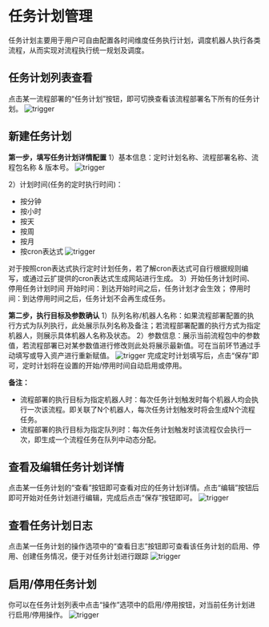 
# 任务计划管理
任务计划主要用于用户可自由配置各时间维度任务执行计划，调度机器人执行各类流程，从而实现对流程执行统一规划及调度。

## 任务计划列表查看
点击某一流程部署的“任务计划”按钮，即可切换查看该流程部署名下所有的任务计划。
![trigger](https://docimages.blob.core.chinacloudapi.cn/images/Console/process/V3workflow10.png)
## 新建任务计划
**第一步，填写任务计划详情配置**
1）基本信息：定时计划名称、流程部署名称、流程包名称 & 版本号。
![trigger](https://docimages.blob.core.chinacloudapi.cn/images/Console/process/V3workflow11.png)

2）计划时间(任务的定时执行时间)：
- 按分钟
- 按小时
- 按天
- 按周
- 按月
- 按cron表达式
![trigger](https://docimages.blob.core.chinacloudapi.cn/images/Console/process/V3workflow12.png)

对于按照cron表达式执行定时计划任务，若了解cron表达式可自行根据规则编写，或通过云扩提供的cron表达式生成网站进行生成。
3）开始任务计划时间、停用任务计划时间
开始时间：到达开始时间之后，任务计划才会生效；
停用时间：到达停用时间之后，任务计划不会再生成任务。

**第二步，执行目标及参数确认**
1）队列名称/机器人名称：如果流程部署配置的执行方式为队列执行，此处展示队列名称及备注；若流程部署配置的执行方式为指定机器人，则展示具体机器人名称及状态。
2）参数信息：展示当前流程包中的参数值，若流程部署已对某参数值进行修改则此处将展示最新值。可在当前环节通过手动填写或导入资产进行重新赋值。
![trigger](https://docimages.blob.core.chinacloudapi.cn/images/Console/process/V3workflow13.png)
完成定时计划填写后，点击“保存”即可，定时计划将在设置的开始/停用时间自动启用或停用。

**备注：**
- 流程部署的执行目标为指定机器人时：每次任务计划触发时每个机器人均会执行一次该流程。即关联了N个机器人，每次任务计划触发时将会生成N个流程任务。
- 流程部署的执行目标为指定队列时：每次任务计划触发时该流程仅会执行一次，即生成一个流程任务在队列中动态分配。

## 查看及编辑任务计划详情
点击某一任务计划的“查看”按钮即可查看对应的任务计划详情。点击“编辑”按钮后即可开始对任务计划进行编辑，完成后点击“保存”按钮即可。
![trigger](https://docimages.blob.core.chinacloudapi.cn/images/Console/process/V3workflow14.png)

## 查看任务计划日志
点击某一任务计划的操作选项中的“查看日志”按钮即可查看该任务计划的启用、停用、创建任务情况，便于对任务计划进行跟踪
![trigger](https://docimages.blob.core.chinacloudapi.cn/images/Console/process/V3workflow15.png)

## 启用/停用任务计划
你可以在任务计划列表中点击“操作”选项中的启用/停用按钮，对当前任务计划进行启用/停用操作。
![trigger](https://docimages.blob.core.chinacloudapi.cn/images/Console/process/V3workflow16.png)
